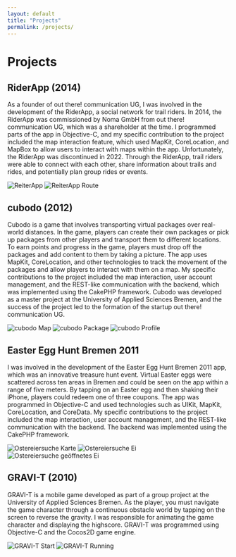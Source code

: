 ```yaml
---
layout: default
title: "Projects"
permalink: /projects/
---
```


# Projects

## RiderApp (2014)

As a founder of out there! communication UG, I was involved in the development of the RiderApp, a social network for trail riders. In 2014, the RiderApp was commissioned by Noma GmbH from out there! communication UG, which was a shareholder at the time. I programmed parts of the app in Objective-C, and my specific contribution to the project included the map interaction feature, which used MapKit, CoreLocation, and MapBox to allow users to interact with maps within the app. Unfortunately, the RiderApp was discontinued in 2022. Through the RiderApp, trail riders were able to connect with each other, share information about trails and rides, and potentially plan group rides or events.

![ReiterApp](images/2014-reiter-app-mockup.png) ![ReiterApp Route](images/2014-reiter-app-route-detail-view-mockup.png) 

## cubodo (2012)

Cubodo is a game that involves transporting virtual packages over real-world distances. In the game, players can create their own packages or pick up packages from other players and transport them to different locations. To earn points and progress in the game, players must drop off the packages and add content to them by taking a picture. The app uses MapKit, CoreLocation, and other technologies to track the movement of the packages and allow players to interact with them on a map. My specific contributions to the project included the map interaction, user account management, and the REST-like communication with the backend, which was implemented using the CakePHP framework. Cubodo was developed as a master project at the University of Applied Sciences Bremen, and the success of the project led to the formation of the startup out there! communication UG.

<div class="d-flex justify-content-between">
  <img src="/images/2012-cubodo-karte-mockup.png" alt="cubodo Map" class="w-auto" style="max-height: 200px">
  <img src="/images/2012-cubodo-packet-mockup.png" alt="cubodo Package" class="w-auto" style="max-height: 200px">
  <img src="/images/2012-cubodo-profil-mockup.png" alt="cubodo Profile" class="w-auto" style="max-height: 200px">
</div>

## Easter Egg Hunt Bremen 2011 

I was involved in the development of the Easter Egg Hunt Bremen 2011 app, which was an innovative treasure hunt event. Virtual Easter eggs were scattered across ten areas in Bremen and could be seen on the app within a range of five meters. By tapping on an Easter egg and then shaking their iPhone, players could redeem one of three coupons. The app was programmed in Objective-C and used technologies such as UIKit, MapKit, CoreLocation, and CoreData. My specific contributions to the project included the map interaction, user account management, and the REST-like communication with the backend. The backend was implemented using the CakePHP framework.

![Ostereiersuche Karte](images/2011-ostereiersuche-karte-mockup.png) ![Ostereiersuche Ei](images/2011-ostereiersuche-ei-mockup.png) ![Ostereiersuche geöffnetes Ei](images/2011-ostereiersuche-ei-kaputt-mockup.png)

## GRAVI-T (2010)

GRAVI-T is a mobile game developed as part of a group project at the University of Applied Sciences Bremen. As the player, you must navigate the game character through a continuous obstacle world by tapping on the screen to reverse the gravity. I was responsible for animating the game character and displaying the highscore. GRAVI-T was programmed using Objective-C and the Cocos2D game engine.

![GRAVI-T Start](images/2010-gravity-start-mockup.png) ![GRAVI-T Running](images/2010-gravity-running-mockup.png) 
